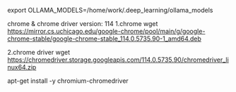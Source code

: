 
export OLLAMA_MODELS=/home/work/.deep_learning/ollama_models

chrome & chrome driver version: 114
1.chrome
wget https://mirror.cs.uchicago.edu/google-chrome/pool/main/g/google-chrome-stable/google-chrome-stable_114.0.5735.90-1_amd64.deb

2.chrome driver
wget https://chromedriver.storage.googleapis.com/114.0.5735.90/chromedriver_linux64.zip

apt-get install -y chromium-chromedriver
